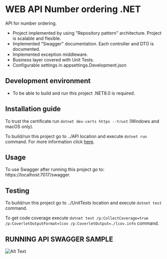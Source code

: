 # WEB API Number ordering .NET

API for number ordering.

* Project implemented by using "Repository pattern" architecture. Project is scalable and flexible.
* Implemented "Swagger" documentation. Each controller and DTO is documented.
* Implemented exception middleware.
* Business layer covered with Unit Tests.
* Configurable settings in appsettings.Development.json

## Development environment

* To be able to build and run this project .NET8.0 is required.

## Installation guide

To trust the certificate run `dotnet dev-certs https --trust` (Windows and macOS only).

To build/run this project go to ../API location and execute
`dotnet run` command. For more information click [here](https://learn.microsoft.com/en-us/dotnet/core/tools/dotnet-run).

## Usage

To use Swagger after running this project go to:
https://localhost:7017/swagger.

## Testing

To build/run this project go to ../UnitTests location and execute
`dotnet test` command.

To get code coverage execute
`dotnet test /p:CollectCoverage=true /p:CoverletOutputFormat=lcov /p:CoverletOutput=./lcov.info` command.

## RUNNING API SWAGGER SAMPLE

![Alt Text](https://i.ibb.co/9bHQS7b/Screenshot-2024-03-08-at-08-33-06-Swagger-UI.png?raw=true)